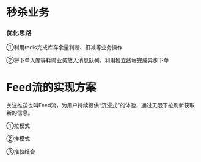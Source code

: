 # 秒杀业务

### 优化思路

①利用redis完成库存余量判断、扣减等业务操作

②将下单入库等耗时业务放入消息队列，利用独立线程完成异步下单

# Feed流的实现方案

关注推送也叫Feed流，为用户持续提供“沉浸式”的体验，通过无限下拉刷新获取新的信息。

①拉模式

②推模式

③推拉结合



